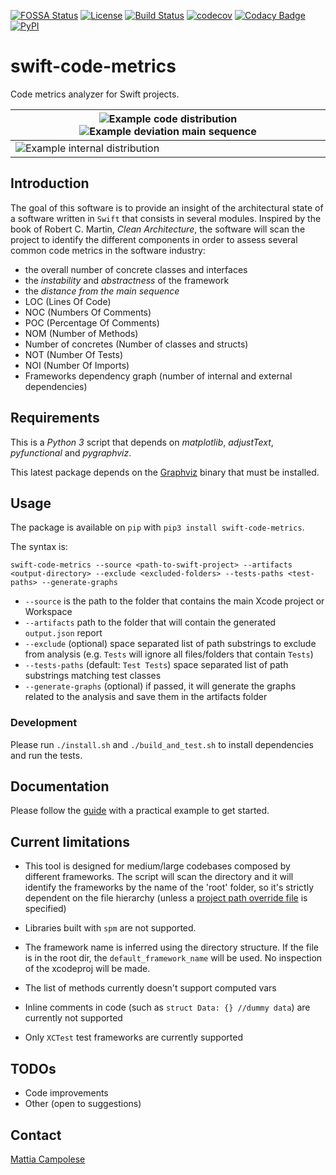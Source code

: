 [![FOSSA Status](https://app.fossa.com/api/projects/git%2Bgithub.com%2Fmatsoftware%2Fswift-code-metrics.svg?type=shield)](https://app.fossa.com/projects/git%2Bgithub.com%2Fmatsoftware%2Fswift-code-metrics?ref=badge_shield) [![License](https://img.shields.io/badge/license-MIT-blue.svg?x=1)](LICENSE) [![Build Status](https://travis-ci.org/matsoftware/swift-code-metrics.svg?branch=master)](https://travis-ci.org/matsoftware/swift-code-metrics) [![codecov](https://codecov.io/gh/matsoftware/swift-code-metrics/branch/master/graph/badge.svg)](https://codecov.io/gh/matsoftware/swift-code-metrics) [![Codacy Badge](https://api.codacy.com/project/badge/Grade/2ff12e0cafce4ec68024d47b000d2e42)](https://app.codacy.com/app/matsoftware/swift-code-metrics?utm_source=github.com&utm_medium=referral&utm_content=matsoftware/swift-code-metrics&utm_campaign=Badge_Grade_Dashboard)
[![PyPI](https://img.shields.io/pypi/v/swift-code-metrics.svg)](https://pypi.python.org/pypi/swift-code-metrics)

# swift-code-metrics

Code metrics analyzer for Swift projects.

| ![Example code distribution](https://raw.githubusercontent.com/matsoftware/swift-code-metrics/master/docs/assets/code_distribution.jpeg) ![Example deviation main sequence](https://raw.githubusercontent.com/matsoftware/swift-code-metrics/master/docs/assets/example_deviation_main_sequence.jpeg) |
| ----------------------------------------------------------------------------------------------------------------------------------------------------------------------------------------------------------------------------------------------------------------------------------------------------- |
| ![Example internal distribution](https://raw.githubusercontent.com/matsoftware/swift-code-metrics/master/docs/assets/example_internal_deps_graph.jpeg)                                                                                                                                                |

## Introduction

The goal of this software is to provide an insight of the architectural state of a software written in `Swift` that consists in several modules.
Inspired by the book of Robert C. Martin, _Clean Architecture_, the software will scan the project to identify the different components in order to assess several common code metrics in the software industry:

-   the overall number of concrete classes and interfaces
-   the _instability_ and _abstractness_ of the framework
-   the _distance from the main sequence_
-   LOC (Lines Of Code)
-   NOC (Numbers Of Comments)
-   POC (Percentage Of Comments)
-   NOM (Number of Methods)
-   Number of concretes (Number of classes and structs)
-   NOT (Number Of Tests)
-   NOI (Number Of Imports)
-   Frameworks dependency graph (number of internal and external dependencies)

## Requirements

This is a _Python 3_ script that depends on _matplotlib_, _adjustText_, _pyfunctional_ and _pygraphviz_.

This latest package depends on the [Graphviz](https://www.graphviz.org/download/) binary that must be installed.

## Usage

The package is available on `pip` with `pip3 install swift-code-metrics`.

The syntax is:

`swift-code-metrics --source <path-to-swift-project> --artifacts <output-directory> --exclude <excluded-folders> --tests-paths <test-paths> --generate-graphs`

-   `--source` is the path to the folder that contains the main Xcode project or Workspace
-   `--artifacts` path to the folder that will contain the generated `output.json` report
-   `--exclude` (optional) space separated list of path substrings to exclude from analysis (e.g. `Tests` will ignore all files/folders that contain `Tests`)
-   `--tests-paths` (default: `Test Tests`) space separated list of path substrings matching test classes
-   `--generate-graphs` (optional) if passed, it will generate the graphs related to the analysis and save them in the artifacts folder

### Development

Please run `./install.sh` and `./build_and_test.sh` to install dependencies and run the tests.

## Documentation

Please follow the [guide](https://github.com/matsoftware/swift-code-metrics/tree/master/docs/GUIDE.md) with a practical example to get started.

## Current limitations

-   This tool is designed for medium/large codebases composed by different frameworks.
    The script will scan the directory and it will identify the frameworks by the name of the 'root' folder, 
    so it's strictly dependent on the file hierarchy (unless a [project path override file](docs/GUIDE.md#Project-paths-override) is specified)

-   Libraries built with `spm` are not supported.

-   The framework name is inferred using the directory structure. If the file is in the root dir, the `default_framework_name` will be used. No inspection of the xcodeproj will be made.

-   The list of methods currently doesn't support computed vars

-   Inline comments in code (such as `struct Data: {} //dummy data`) are currently not supported

-   Only `XCTest` test frameworks are currently supported

## TODOs

-   Code improvements
-   Other (open to suggestions)

## Contact

[Mattia Campolese](https://www.linkedin.com/in/matcamp/)
